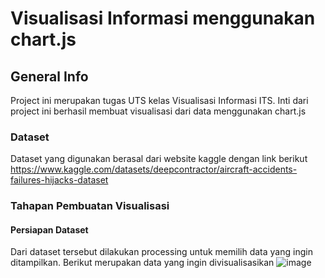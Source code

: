 # Visualisasi Informasi menggunakan chart.js

## General Info
Project ini merupakan tugas UTS kelas Visualisasi Informasi ITS. Inti dari project ini berhasil membuat visualisasi dari data menggunakan chart.js

### Dataset
Dataset yang digunakan berasal dari website kaggle dengan link berikut <br>
https://www.kaggle.com/datasets/deepcontractor/aircraft-accidents-failures-hijacks-dataset
<br>

### Tahapan Pembuatan Visualisasi
#### Persiapan Dataset
Dari dataset tersebut dilakukan processing untuk memilih data yang ingin ditampilkan. Berikut merupakan data yang ingin divisualisasikan
![image](https://user-images.githubusercontent.com/54930670/162118955-b7dbf6b6-fb69-49ba-93d6-33e32f02cc3f.png)
